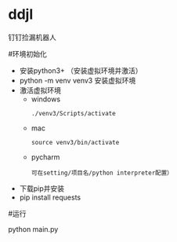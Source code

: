 # ddjl
钉钉捡漏机器人

#环境初始化

* 安装python3+ （安装虚拟环境并激活）
* python -m venv venv3 安装虚拟环境
* 激活虚拟环境 
  * windows 
    ```
    ./venv3/Scripts/activate 
  * mac 
    ```
    source venv3/bin/activate
  *  pycharm 
     ```
     可在setting/项目名/python interpreter配置）
* 下载pip并安装
* pip install requests

#运行

python main.py